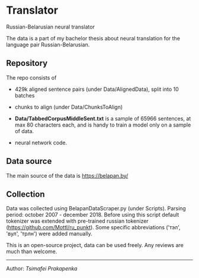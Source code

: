 # Translator
Russian-Belarusian neural translator

The data is a part of my bachelor thesis about neural translation for the language pair Russian-Belarusian.

## Repository
The repo consists of
 - 429k aligned sentence pairs (under Data/AlignedData), split into 10 batches
 - chunks to align (under Data/ChunksToAlign)
 
- **Data/TabbedCorpusMiddleSent.txt** is a sample of 65966 sentences, at max 80 characters each, and is handy to train a model only on a sample of data.

 - neural network code.
 
 ## Data source
 The main source of the data is https://belapan.by/
 
 ## Collection
 Data was collected using BelapanDataScraper.py (under Scripts). 
 Parsing period: october 2007 - december 2018.
 Before using this script default tokenizer was extended with pre-trained russian tokenizer (https://github.com/Mottl/ru_punkt).
 Some specific abbreviations ('тэл', 'вул', 'трлн') were added manually.
 

This is an open-source project, data can be used freely.
Any reviews are much than welcome.

-----
Author: _Tsimafei Prakapenka_
